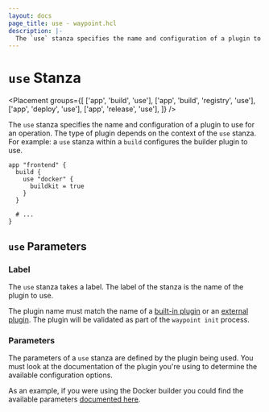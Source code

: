 ```yaml
---
layout: docs
page_title: use - waypoint.hcl
description: |-
  The `use` stanza specifies the name and configuration of a plugin to use for an operation.
---
```


# `use` Stanza

<Placement
  groups={[
    ['app', 'build', 'use'],
    ['app', 'build', 'registry', 'use'],
    ['app', 'deploy', 'use'],
    ['app', 'release', 'use'],
  ]}
/>

The `use` stanza specifies the name and configuration of a plugin to use for
an operation. The type of plugin depends on the context of the `use` stanza.
For example: a `use` stanza within a `build` configures the builder plugin
to use.

```hcl
app "frontend" {
  build {
    use "docker" {
      buildkit = true
    }
  }

  # ...
}
```

## `use` Parameters

### Label

The `use` stanza takes a label. The label of the stanza is the name
of the plugin to use.

The plugin name must match the name of a [built-in plugin](../integrations?flags=builtin)
or an [external plugin](../docs/plugins). The plugin will be validated as part of
the `waypoint init` process.

### Parameters

The parameters of a `use` stanza are defined by the plugin being used.
You must look at the documentation of the plugin you're using to determine
the available configuration options.

As an example, if you were using the Docker builder you could find
the available parameters [documented here](../integrations/hashicorp/docker/latest/components/builder#parameters).
